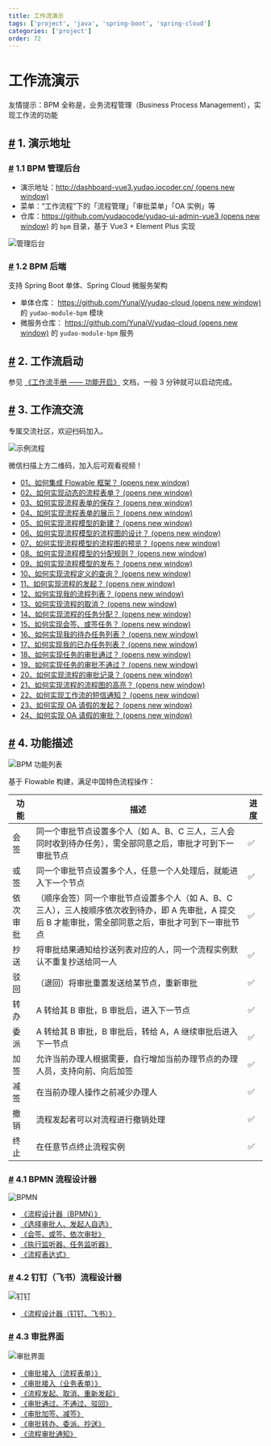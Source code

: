 ```yaml
---
title: 工作流演示
tags: ['project', 'java', 'spring-boot', 'spring-cloud']
categories: ['project']
order: 72
---
```

# 工作流演示

友情提示：BPM 全称是，业务流程管理（Business Process Management），实现工作流的功能

 ## [#](#_1-演示地址) 1. 演示地址

 ### [#](#_1-1-bpm-管理后台) 1.1 BPM 管理后台

 * 演示地址：[http://dashboard-vue3.yudao.iocoder.cn/  (opens new window)](http://dashboard-vue3.yudao.iocoder.cn/)
* 菜单：“工作流程”下的「流程管理」「审批菜单」「OA 实例」等
* 仓库：[https://github.com/yudaocode/yudao-ui-admin-vue3  (opens new window)](https://github.com/yudaocode/yudao-ui-admin-vue3) 的 `bpm` 目录，基于 Vue3 + Element Plus 实现

 ![管理后台](https://cloud.iocoder.cn/img/%E5%B7%A5%E4%BD%9C%E6%B5%81%E6%89%8B%E5%86%8C/%E5%8A%9F%E8%83%BD%E6%BC%94%E7%A4%BA/%E7%AE%A1%E7%90%86%E5%90%8E%E5%8F%B0.png)

 ### [#](#_1-2-bpm-后端) 1.2 BPM 后端

 支持 Spring Boot 单体、Spring Cloud 微服务架构

 * 单体仓库： [https://github.com/YunaiV/yudao-cloud  (opens new window)](https://github.com/YunaiV/yudao-cloud) 的 `yudao-module-bpm` 模块
* 微服务仓库： [https://github.com/YunaiV/yudao-cloud  (opens new window)](https://github.com/YunaiV/yudao-cloud) 的 `yudao-module-bpm` 服务

 ## [#](#_2-工作流启动) 2. 工作流启动

 参见 [《工作流手册 —— 功能开启》](/bpm/) 文档，一般 3 分钟就可以启动完成。

 ## [#](#_3-工作流交流) 3. 工作流交流

 专属交流社区，欢迎扫码加入。

 ![示例流程](https://cloud.iocoder.cn/img/%E8%A7%86%E9%A2%91%E6%95%99%E7%A8%8B/zsxq_bpm.png)

 微信扫描上方二维码，加入后可观看视频！

 * [01、如何集成 Flowable 框架？  (opens new window)](https://t.zsxq.com/04aqfIiY3)
* [02、如何实现动态的流程表单？  (opens new window)](https://t.zsxq.com/04nun2RRz)
* [03、如何实现流程表单的保存？  (opens new window)](https://t.zsxq.com/04uneeaUb)
* [04、如何实现流程表单的展示？  (opens new window)](https://t.zsxq.com/04jiMrjAm)
* [05、如何实现流程模型的新建？  (opens new window)](https://t.zsxq.com/04iynUF6e)
* [06、如何实现流程模型的流程图的设计？  (opens new window)](https://t.zsxq.com/04rNVbEQB)
* [07、如何实现流程模型的流程图的预览？  (opens new window)](https://t.zsxq.com/042neybYz)
* [08、如何实现流程模型的分配规则？  (opens new window)](https://t.zsxq.com/04uburRvZ)
* [09、如何实现流程模型的发布？  (opens new window)](https://t.zsxq.com/04jUBMjyF)
* [10、如何实现流程定义的查询？  (opens new window)](https://t.zsxq.com/04MF6URvz)
* [11、如何实现流程的发起？  (opens new window)](https://t.zsxq.com/04jyvNfqj)
* [12、如何实现我的流程列表？  (opens new window)](https://t.zsxq.com/046UFqRzz)
* [13、如何实现流程的取消？  (opens new window)](https://t.zsxq.com/04aM72rzv)
* [14、如何实现流程的任务分配？  (opens new window)](https://t.zsxq.com/04rNvFI2f)
* [15、如何实现会签、或签任务？  (opens new window)](https://t.zsxq.com/04yFUVZvF)
* [16、如何实现我的待办任务列表？  (opens new window)](https://t.zsxq.com/04QZzjAme)
* [17、如何实现我的已办任务列表？  (opens new window)](https://t.zsxq.com/04uj6AQJE)
* [18、如何实现任务的审批通过？  (opens new window)](https://t.zsxq.com/04Q7UbqBM)
* [19、如何实现任务的审批不通过？  (opens new window)](https://t.zsxq.com/04BQvJM7y)
* [20、如何实现流程的审批记录？  (opens new window)](https://t.zsxq.com/04Ie2v7m2)
* [21、如何实现流程的流程图的高亮？  (opens new window)](https://t.zsxq.com/04R72rzzN)
* [22、如何实现工作流的短信通知？  (opens new window)](https://t.zsxq.com/04eyRRJ2f)
* [23、如何实现 OA 请假的发起？  (opens new window)](https://t.zsxq.com/04rFUjIei)
* [24、如何实现 OA 请假的审批？  (opens new window)](https://t.zsxq.com/04fMJiufQ)
 ## [#](#_4-功能描述) 4. 功能描述

 ![BPM 功能列表](https://cloud.iocoder.cn/img/common/bpm-feature.png)

 基于 Flowable 构建，满足中国特色流程操作：

 

| 功能 | 描述 | 进度 |
| --- | --- | --- |
| 会签 | 同一个审批节点设置多个人（如 A、B、C 三人，三人会同时收到待办任务），需全部同意之后，审批才可到下一审批节点 | ✅ |
| 或签 | 同一个审批节点设置多个人，任意一个人处理后，就能进入下一个节点 | ✅ |
| 依次审批 | （顺序会签）同一个审批节点设置多个人（如 A、B、C 三人），三人按顺序依次收到待办，即 A 先审批，A 提交后 B 才能审批，需全部同意之后，审批才可到下一审批节点 | ✅ |
| 抄送 | 将审批结果通知给抄送列表对应的人，同一个流程实例默认不重复抄送给同一人 | ✅ |
| 驳回 | （退回）将审批重置发送给某节点，重新审批 | ✅ |
| 转办 | A 转给其 B 审批，B 审批后，进入下一节点 | ✅ |
| 委派 | A 转给其 B 审批，B 审批后，转给 A，A 继续审批后进入下一节点 | ✅ |
| 加签 | 允许当前办理人根据需要，自行增加当前办理节点的办理人员，支持向前、向后加签 | ✅ |
| 减签 | 在当前办理人操作之前减少办理人 | ✅ |
| 撤销 | 流程发起者可以对流程进行撤销处理 | ✅ |
| 终止 | 在任意节点终止流程实例 | ✅ |

 ### [#](#_4-1-bpmn-流程设计器) 4.1 BPMN 流程设计器

 ![BPMN](https://cloud.iocoder.cn/img/%E5%B7%A5%E4%BD%9C%E6%B5%81%E6%89%8B%E5%86%8C/%E5%8A%9F%E8%83%BD%E6%BC%94%E7%A4%BA/BPMN.png)

 * [《流程设计器（BPMN）》](/bpm/model-designer-bpmn/)
* [《选择审批人、发起人自选》](/bpm/assignee/)
* [《会签、或签、依次审批》](/bpm/multi-instance/)
* [《执行监听器、任务监听器》](/bpm/listener/)
* [《流程表达式》](/bpm/expression/)

 ### [#](#_4-2-钉钉-飞书-流程设计器) 4.2 钉钉（飞书）流程设计器

 ![钉钉](https://cloud.iocoder.cn/img/%E5%B7%A5%E4%BD%9C%E6%B5%81%E6%89%8B%E5%86%8C/%E5%8A%9F%E8%83%BD%E6%BC%94%E7%A4%BA/%E9%92%89%E9%92%89.png)

 * [《流程设计器（钉钉、飞书）》](/bpm/model-designer-dingding/)

 ### [#](#_4-3-审批界面) 4.3 审批界面

 ![审批界面](https://cloud.iocoder.cn/img/%E5%B7%A5%E4%BD%9C%E6%B5%81%E6%89%8B%E5%86%8C/%E5%8A%9F%E8%83%BD%E6%BC%94%E7%A4%BA/%E5%AE%A1%E6%89%B9%E7%95%8C%E9%9D%A2.png)

 * [《审批接入（流程表单）》](/bpm/use-bpm-form/)
* [《审批接入（业务表单）》](/bpm/use-business-form/)
* [《流程发起、取消、重新发起》](/bpm/process-instance/)
* [《审批通过、不通过、驳回》](/bpm/task-todo-done/)
* [《审批加签、减签》](/bpm/sign/)
* [《审批转办、委派、抄送》](/bpm/task-delegation-and-cc/)
* [《流程审批通知》](/bpm/message/)
